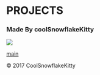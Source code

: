 # PROJECTS

### Made By coolSnowflakeKitty

<img src="https://avatars0.githubusercontent.com/u/11281548?v=3&s=96">

[main](KitKat-Cat.github.io/index.html)

<footer>&copy 2017 CoolSnowflakeKitty</footer>
